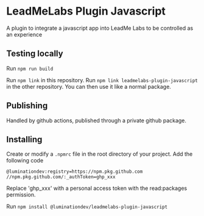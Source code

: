 # LeadMeLabs Plugin Javascript
A plugin to integrate a javascript app into LeadMe Labs to be controlled as an experience

## Testing locally
Run `npm run build`

Run `npm link` in this repository. Run `npm link leadmelabs-plugin-javascript` in the other repository. You can
then use it like a normal package.

## Publishing
Handled by github actions, published through a private github package.

## Installing
Create or modify a `.npmrc` file in the root directory of your project. Add the following code
```
@luminationdev:registry=https://npm.pkg.github.com
//npm.pkg.github.com/:_authToken=ghp_xxx
```
Replace 'ghp_xxx' with a personal access token with the read:packages permission.

Run `npm install @luminationdev/leadmelabs-plugin-javascript`
